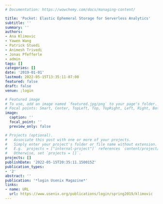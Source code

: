 ```yaml
---
# Documentation: https://wowchemy.com/docs/managing-content/

title: 'Pocket: Elastic Ephemeral Storage for Serverless Analytics'
subtitle: ''
summary: ''
authors:
- Ana Klimovic
- Yawen Wang
- Patrick Stuedi
- Animesh Trivedi
- Jonas Pfefferle
- admin
tags: []
categories: []
date: '2019-01-01'
lastmod: 2022-05-15T13:35:11-07:00
featured: false
draft: false
venue: ;login

# Featured image
# To use, add an image named `featured.jpg/png` to your page's folder.
# Focal points: Smart, Center, TopLeft, Top, TopRight, Left, Right, BottomLeft, Bottom, BottomRight.
image:
  caption: ''
  focal_point: ''
  preview_only: false

# Projects (optional).
#   Associate this post with one or more of your projects.
#   Simply enter your project's folder or file name without extension.
#   E.g. `projects = ["internal-project"]` references `content/project/deep-learning/index.md`.
#   Otherwise, set `projects = []`.
projects: []
publishDate: '2022-05-15T20:35:11.150015Z'
publication_types:
- '2'
abstract: ''
publication: '*login Usenix Magazine*'
links:
- name: URL
  url: https://www.usenix.org/publications/login/spring2019/klimovic
---
```

